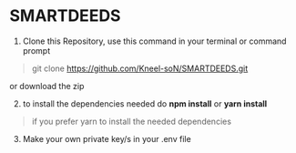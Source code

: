 # SMARTDEEDS
1) Clone this Repository, use this command in your terminal or command prompt
>git clone https://github.com/Kneel-soN/SMARTDEEDS.git

 or download the zip

2) to install the dependencies needed 
 do **npm install** or 
**yarn install**
 > if you prefer yarn to install the needed dependencies

3) Make your own private key/s in your .env file
  
